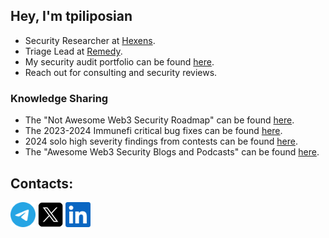 ## Hey, I'm tpiliposian


- Security Researcher at [Hexens](https://hexens.io/).
- Triage Lead at [Remedy](https://r.xyz/).
- My security audit portfolio can be found [here](https://github.com/tpiliposian/audits/tree/main).
- Reach out for consulting and security reviews.

### Knowledge Sharing

- The "Not Awesome Web3 Security Roadmap" can be found [here](https://github.com/tpiliposian/not-awesome-web3-security-roadmap).
- The 2023-2024 Immunefi critical bug fixes can be found [here](https://github.com/tpiliposian/Immunefi-bugfixes).
- 2024 solo high severity findings from contests can be found [here](https://github.com/tpiliposian/solo-highs-from-contests).
- The "Awesome Web3 Security Blogs and Podcasts" can be found [here](https://github.com/tpiliposian/awesome-web3sec-blogs-and-podcasts).

<h2 align="left">Contacts:</h2>
<p align="left">
  <a href="https://t.me/tpiliposian" target="_blank"><img src="https://github.com/tpiliposian/logo/blob/main/telegram-color.svg" alt="Telegram" height="40" width="40" /></a>
  <a href="https://twitter.com/tpiliposian" target="_blank"><img src="https://github.com/tpiliposian/logo/blob/main/New-Twitter-Logo.png" alt="Twitter" height="40" width="40" /></a>
  <a href="https://www.linkedin.com/in/tpiliposian/" target="_blank"><img src="https://github.com/tpiliposian/logo/blob/main/linkedin-color.svg" alt="LinkedIn" height="40" width="40" /></a>
  </a>
</p>

